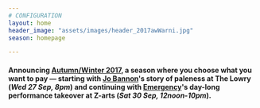 ```yaml
---
# CONFIGURATION
layout: home
header_image: "assets/images/header_2017awWarni.jpg"
season: homepage

---
```

#### Announcing [Autumn/Winter 2017](/current/2017-autumnwinter), a season where you choose what you want to pay — starting with [Jo Bannon](/current/2017-autumnwinter/bannon)'s story of paleness at The Lowry (*Wed 27 Sep, 8pm*) and continuing with [Emergency](/current/2017-emergency)'s day-long performance takeover at Z-arts (*Sat 30 Sep, 12noon-10pm*).
